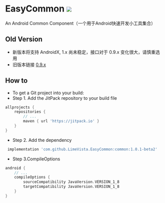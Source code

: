 # EasyCommon [![](https://jitpack.io/v/LimeVista/EasyCommon.svg)](https://jitpack.io/#LimeVista/EasyCommon)
An Android Common Component（一个用于Android快速开发小工具集合）

## Old Version
* 新版本将支持 AndroidX, 1.x 尚未稳定，接口对于 0.9.x 变化很大，请慎重选用
* 旧版本链接 [0.9.x](https://github.com/LimeVista/EasyCommon/blob/0.9.x/README.md)

## How to
* To get a Git project into your build:
* Step 1. Add the JitPack repository to your build file
```groovy
allprojects {
	repositories {
		// ...
		maven { url 'https://jitpack.io' }
	}
}
```

* Step 2. Add the dependency
```groovy
 implementation 'com.github.LimeVista.EasyCommon:common:1.0.1-beta2'
```

* Step 3.CompileOptions
```groovy
android {
    // ...
    compileOptions {
        sourceCompatibility JavaVersion.VERSION_1_8
        targetCompatibility JavaVersion.VERSION_1_8
    }
}
``` 